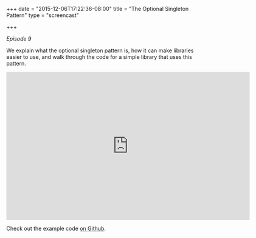 +++
date = "2015-12-06T17:22:36-08:00"
title = "The Optional Singleton Pattern"
type = "screencast"

+++

_Episode 9_

We explain what the optional singleton pattern is, how it can make libraries easier to use, and walk through the code for a simple library that uses this pattern.
<!--more-->

<iframe
  class="ytplayer"
  type="text/html"
  width="640"
  height="390"
  src="http://www.youtube.com/embed/kZ1YwEH-OdQ?autoplay=0&origin=http://www.goin5minutes.com"
  frameborder="0"
></iframe>

Check out the example code [on Github](https://github.com/arschles/go-in-5-minutes/tree/master/episode9).
